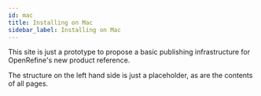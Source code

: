 ```yaml
---
id: mac
title: Installing on Mac
sidebar_label: Installing on Mac
---
```


This site is just a prototype to propose a basic publishing infrastructure for OpenRefine's new product reference.

The structure on the left hand side is just a placeholder, as are the contents of all pages.
